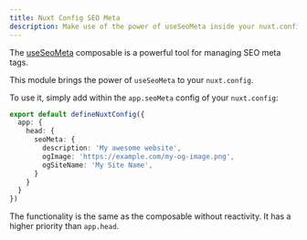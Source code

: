 ```yaml
---
title: Nuxt Config SEO Meta
description: Make use of the power of useSeoMeta inside your nuxt.config.
---
```


The [useSeoMeta](https://nuxt.com/docs/api/composables/use-seo-meta#useseometa) composable is a powerful tool for managing SEO meta tags.

This module brings the power of `useSeoMeta` to your `nuxt.config`.

To use it, simply add within the `app.seoMeta` config of your `nuxt.config`:

```ts [nuxt.config.ts]
export default defineNuxtConfig({
  app: {
    head: {
      seoMeta: {
        description: 'My awesome website',
        ogImage: 'https://example.com/my-og-image.png',
        ogSiteName: 'My Site Name',
      }
    }
  }
})
```

The functionality is the same as the composable without reactivity. It has a higher priority than `app.head`.

